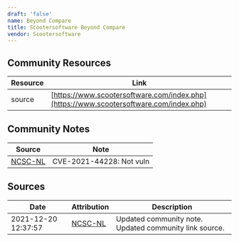```yaml
---
draft: 'false'
name: Beyond Compare
title: Scootersoftware Beyond Compare
vendor: Scootersoftware
---
```



## Community Resources
| Resource | Link |
| --- | --- |
| source | [https://www.scootersoftware.com/index.php](https://www.scootersoftware.com/index.php) |

## Community Notes
| Source | Note |
| --- | --- |
| [NCSC-NL](https://github.com/NCSC-NL/log4shell/blob/main/software/README.md) | CVE-2021-44228: Not vuln </ul> |

## Sources
| Date | Attribution | Description |
| --- | --- | --- |
| 2021-12-20 12:37:57 | [NCSC-NL](https://github.com/NCSC-NL/log4shell/blob/main/software/README.md) | Updated community note. Updated community link source.  |
